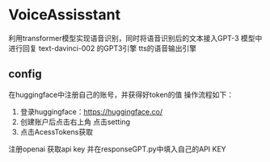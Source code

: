 # VoiceAssisstant
利用transformer模型实现语音识别，同时将语音识别后的文本接入GPT-3 模型中进行回复
text-davinci-002 的GPT3引擎
tts的语音输出引擎

## config
在huggingface中注册自己的账号，并获得好token的值
操作流程如下：
1. 登录huggingface：https://huggingface.co/
2. 创建账户后点击右上角 点击setting
3. 点击AcessTokens获取

注册openai 获取api key 并在responseGPT.py中填入自己的API KEY

